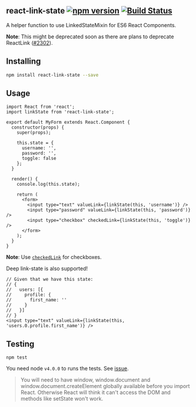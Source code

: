 ## react-link-state [![npm version](http://img.shields.io/npm/v/react-link-state.svg?style=flat-square)](https://npmjs.org/package/react-link-state?style=flat-square) [![Build Status](https://img.shields.io/travis/srph/react-link-state.svg?style=flat-square)](https://travis-ci.org/srph/react-link-state?branch=master)
A helper function to use LinkedStateMixin for ES6 React Components.

**Note**: This might be deprecated soon as there are plans to deprecate ReactLink ([#2302](https://github.com/facebook/react/issues/2302)).

## Installing
```bash
npm install react-link-state --save
```

## Usage
```es6
import React from 'react';
import linkState from 'react-link-state';

export default MyForm extends React.Component {
  constructor(props) {
    super(props);

    this.state = {
      username: '',
      password: '',
      toggle: false
    };
  }

  render() {
    console.log(this.state);
    
    return (
      <form>
        <input type="text" valueLink={linkState(this, 'username')} />
        <input type="password" valueLink={linkState(this, 'password')} />
        <input type="checkbox" checkedLink={linkState(this, 'toggle')} />
      </form>
    );
  }
}
```

**Note**: Use [`checkedLink`](https://facebook.github.io/react/docs/two-way-binding-helpers.html) for checkboxes.

Deep link-state is also supported!

```es6
// Given that we have this state:
// {
//   users: [{
//     profile: {
//       first_name: ''
//     }
//   }]
// }
<input type="text" valueLink={linkState(this, 'users.0.profile.first_name')} />
```

## Testing
```
npm test
```

You need node `v4.0.0` to runs the tests. See [issue](http://facebook.github.io/react/docs/test-utils.html#renderintodocument).

> You will need to have window, window.document and window.document.createElement globally available before you import React. Otherwise React will think it can't access the DOM and methods like setState won't work.
